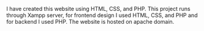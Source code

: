  I have created this website using HTML, CSS, and PHP. This project runs through Xampp server, for frontend
design I used HTML, CSS, and PHP and for backend I used PHP. The website is hosted on apache domain.
